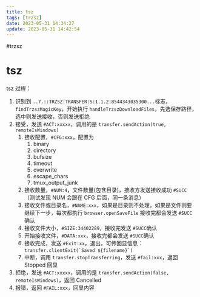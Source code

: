 ```yaml
---
title: tsz
tags: [trzsz]
date: 2023-05-31 14:34:27
update: 2023-05-31 14:42:54
---
```

#trzsz 

# tsz

tsz 过程：

1. 识别到 `..7.::TRZSZ:TRANSFER:S:1.1.2:8544343035300...`标志，`findTrzszMagicKey`，开始执行 `handleTrzszDownloadFiles`，先选保存路径，选中则发送接收，否则发送拒绝
2. 接受，发送 `#ACT:xxxxx`，调用的是 `transfer.sendAction(true, remoteIsWindows)`
	1. 接收配置，`#CFG:xxx`，配置为
		1. binary
		2. directory
		3. bufsize
		4. timeout
		5. overwrite
		6. escape_chars
		7. tmux_output_junk
	2. 接收数量，`#NUM:4`，文件数量(包含目录)，接收方发送接收成功 `#SUCC`（测试发现 NUM 会跟在 CFG 后面，同一条消息）
	3. 接收文件或目录名，`#NAME:xxx`，如果是目录则不处理，如果是文件则要继续下一步，每次都执行 `browser.openSaveFile` 接收完都会发送 `#SUCC`确认
	4. 接收文件大小，`#SIZE:34402289`，接收完发送 `#SUCC`确认
	5. 开始接收文件，`#DATA:xxx`，接收完都会发送 `#SUCC`确认
	6. 接收完成，发送 `#Exit:xx`，退出，可传回显信息：``transfer.clientExit(`Saved ${filename}`)``
	7. 中断，调用 `transfer.stopTransferring`，发送 `#fail:xxx`，返回 Stopped 回显
3. 拒绝，发送 `#ACT:xxxxx`，调用的是 `transfer.sendAction(false, remoteIsWindows)`，返回 Cancelled
4. 报错，返回 `#FAIL:xxx`，回显内容
